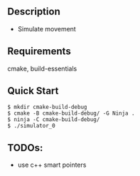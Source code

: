 ## Description
- Simulate movement 

## Requirements
cmake, build-essentials

## Quick Start
```console
$ mkdir cmake-build-debug
$ cmake -B cmake-build-debug/ -G Ninja .
$ ninja -C cmake-build-debug/
$ ./simulator_0
```

## TODOs:
- use c++ smart pointers
